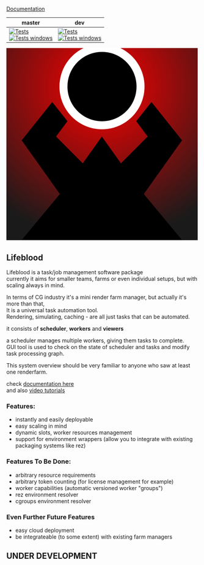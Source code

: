 [Documentation](https://pedohorse.github.io/lifeblood)

|master|dev|
|---|---|
|[![Tests](https://github.com/pedohorse/lifeblood/actions/workflows/python-app.yml/badge.svg?branch=master)](https://github.com/pedohorse/lifeblood/actions/workflows/python-app.yml)<br>[![Tests windows](https://github.com/pedohorse/lifeblood/actions/workflows/tests-win.yml/badge.svg?branch=master)](https://github.com/pedohorse/lifeblood/actions/workflows/tests-win.yml)|[![Tests](https://github.com/pedohorse/lifeblood/actions/workflows/python-app.yml/badge.svg?branch=dev)](https://github.com/pedohorse/lifeblood/actions/workflows/python-app.yml)<br>[![Tests windows](https://github.com/pedohorse/lifeblood/actions/workflows/tests-win.yml/badge.svg?branch=dev)](https://github.com/pedohorse/lifeblood/actions/workflows/tests-win.yml)|

![](icon/lifeblood.svg)

## Lifeblood
Lifeblood is a task/job management software package  
currently it aims for smaller teams, farms or even individual setups, but with scaling  always in mind.

In terms of CG industry it's a mini render farm manager, but actually it's more than that,  
It is a universal task automation tool.  
Rendering, simulating, caching - are all just tasks that can be automated.

it consists of **scheduler**, **workers** and **viewers**

a scheduler manages multiple workers, giving them tasks to complete.  
GUI tool is used to check on the state of scheduler and tasks and modify task
processing graph.

This system overview should be very familiar to anyone who saw at least one renderfarm.

check [documentation here](https://pedohorse.github.io/lifeblood)  
and also [video tutorials](https://pedohorse.github.io/lifeblood/tutorials.html)

### Features:
- instantly and easily deployable
- easy scaling in mind
- dynamic slots, worker resources management
- support for environment wrappers (allow you to integrate with existing packaging systems like rez)

### Features To Be Done:
- arbitrary resource requirements
- arbitrary token counting (for license management for example)
- worker capabilities (automatic versioned worker "groups")
- rez environment resolver
- cgroups environment resolver
  
### Even Further Future Features
- easy cloud deployment
- be integrateable (to some extent) with existing farm managers

## UNDER DEVELOPMENT

